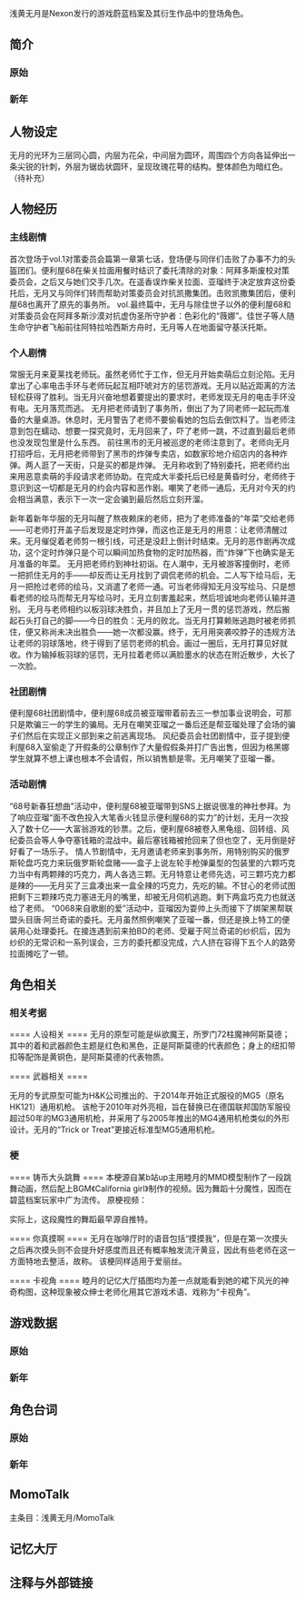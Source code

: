 浅黄无月是Nexon发行的游戏蔚蓝档案及其衍生作品中的登场角色。

## 简介

### 原始

### 新年

## 人物设定
无月的光环为三层同心圆，内层为花朵，中间层为圆环，周围四个方向各延伸出一条尖锐的针刺，外层为锯齿状圆环，呈现玫瑰花萼的结构。整体颜色为暗红色。
（待补充）

## 人物经历

### 主线剧情
首次登场于vol.1对策委员会篇第一章第七话，登场便与同伴们击败了办事不力的头盔团们。便利屋68在柴关拉面用餐时结识了委托清除的对象：阿拜多斯废校对策委员会，之后又与她们交手几次。在遥香误炸柴关拉面、亚瑠终于决定放弃这份委托后，无月又与同伴们转而帮助对策委员会对抗凯撒集团。击败凯撒集团后，便利屋68也离开了原先的事务所。
vol.最终篇中，无月与除佳世子以外的便利屋68和对策委员会在阿拜多斯沙漠对抗虚伪圣所守护者：色彩化的“薇娜”。佳世子等人随生命守护者飞船前往阿特拉哈西斯方舟时，无月等人在地面留守基沃托斯。

### 个人剧情
常服无月来夏莱找老师玩。虽然老师忙于工作，但无月开始卖萌后立刻沦陷。无月拿出了心率电击手环与老师玩起互相吓唬对方的惩罚游戏。无月以贴近距离的方法轻松获得了胜利。当无月兴奋地想着要提出的要求时，老师发现无月的电击手环没有电。无月落荒而逃。
无月把老师请到了事务所，倒出了为了同老师一起玩而准备的大量桌游。休息时，无月警告了老师不要偷看她的包后去倒饮料了。当老师注意到包在蠕动、想要一探究竟时，无月回来了，吓了老师一跳，不过直到最后老师也没发现包里是什么东西。
前往黑市的无月被巡逻的老师注意到了。老师向无月打招呼后，无月把老师带到了黑市的炸弹专卖店，如数家珍地介绍店内的各种炸弹。两人逛了一天街，只是买的都是炸弹。
无月称收到了特别委托，把老师约出来用恶意卖萌的手段请求老师协助。在完成大半委托后已经是黄昏时分，老师终于意识到这一切都是无月的约会内容和恶作剧。嘲笑了老师一通后，无月对今天的约会相当满意，表示下一次一定会骗到最后然后立刻开溜。

新年着新年华服的无月叫醒了熬夜赖床的老师，把为了老师准备的“年菜”交给老师——可老师打开盖子后发现是定时炸弹，而这也正是无月的用意：让老师清醒过来。无月催促着老师剪一根引线，可还是没赶上倒计时结束。无月的恶作剧再次成功，这个定时炸弹只是个可以瞬间加热食物的定时加热器，而“炸弹”下也确实是无月准备的年菜。
无月把老师约到神社初诣。在人潮中，无月被游客撞倒时，老师一把抓住无月的手——却反而让无月找到了调侃老师的机会。二人写下绘马后，无月一把抢过老师的绘马，又消遣了老师一通。可当老师得知无月没写绘马、只是想看老师的绘马而帮无月写绘马时，无月立刻害羞起来，然后坦诚地向老师认输并道别。
无月与老师相约以板羽球决胜负，并且加上了无月一贯的惩罚游戏，然后搬起石头打自己的脚——今日的胜负：无月的败北。当无月打算赖账逃跑时被老师抓住，便又称尚未决出胜负——她一次都没赢。终于，无月用突袭咬脖子的违规方法让老师的羽球落地，终于得到了惩罚老师的机会。画过一圈后，无月打算见好就收。作为输掉板羽球的惩罚，无月拉着老师以满脸墨水的状态在附近散步，大长了一次脸。

### 社团剧情
便利屋68社团剧情中，便利屋68成员被亚瑠带着前去三一参加事业说明会，可那只是欺骗三一的学生的骗局。无月在嘲笑亚瑠之一番后还是帮亚瑠处理了会场的骗子们然后在实现正义部到来之前逃离现场。
风纪委员会社团剧情中，亚子提到便利屋68入室偷走了开假条的公章制作了大量假假条并打广告出售，但因为格黑娜学生就算不想上课也根本不会请假，所以销售额是零。无月嘲笑了亚瑠一番。

### 活动剧情
“68号新春狂想曲”活动中，便利屋68被亚瑠带到SNS上据说很准的神社参拜。为了响应亚瑠“面不改色投入大笔香火钱显示便利屋68的实力”的计划，无月一次投入了数十亿——大富翁游戏的钞票。之后，便利屋68被卷入黑龟组、回转组、风纪委员会等人争夺塞钱箱的混战中。最后塞钱箱被抢回来了但也空了，无月倒是好好看了一场乐子。
情人节剧情中，无月邀请老师来到事务所，用特别购买的俄罗斯轮盘巧克力来玩俄罗斯轮盘赌——盒子上说左轮手枪弹巢型的包装里的六颗巧克力当中有两颗辣的巧克力，两人各选三颗。无月特意让老师先选，可三颗巧克力都是辣的——无月买了三盒凑出来一盒全辣的巧克力，先吃的输。不甘心的老师试图把剩下三颗辣巧克力塞进无月的嘴里，却被无月伺机逃跑。剩下两盒巧克力也就送给了老师。
“0068来自歌剧的爱”活动中，亚瑠因为耍帅上头而接下了绑架黑帮联盟头目唐·阿兰奇诺的委托。无月虽然照例嘲笑了亚瑠一番，但还是换上特工的便装用心处理委托。在接连遇到前来拍BD的老师、受雇于阿兰奇诺的纱织后，因为纱织的无常识和一系列误会，三方的委托都没完成，六人挤在容得下五个人的路旁拉面摊吃了一顿。

## 角色相关

### 相关考据

==== 人设相关 ====
无月的原型可能是纵欲魔王，所罗门72柱魔神阿斯莫德；其中的着和武器颜色主题是红色和黑色，正是阿斯莫德的代表颜色；身上的纽扣带扣等配饰是黄铜色，是阿斯莫德的代表物质。

==== 武器相关 ====

无月的专武原型可能为H&K公司推出的、于2014年开始正式服役的MG5（原名 HK121）通用机枪。
该枪于2010年对外亮相，旨在替换已在德国联邦国防军服役超过50年的MG3通用机枪，并采用了与2005年推出的MG4通用机枪类似的外形设计。无月的“Trick or Treat”更接近标准型MG5通用机枪。

### 梗

==== 铸币大头跳舞 ====
本梗源自某b站up主用睦月的MMD模型制作了一段跳舞动画，然后配上BGM《California girl》制作的视频。因为舞蹈十分魔性，因而在碧蓝档案玩家中广为流传。
原梗视频：

实际上，这段魔性的舞蹈最早源自推特。

==== 你真摸啊 ====
无月在咖啡厅时的语音包括“摸摸我”，但是在第一次摸头之后再次摸头则不会提升好感度而且还有概率触发流汗黄豆，因此有些老师在这一方面特地去整活，故称。
该梗同样适用于爱丽丝。

==== 卡视角 ====
睦月的记忆大厅插图均为差一点就能看到她的裙下风光的神奇构图，这种现象被众绅士老师化用其它游戏术语、戏称为“卡视角”。

## 游戏数据

### 原始

### 新年

## 角色台词

### 原始

### 新年

## MomoTalk
主条目：浅黄无月/MomoTalk

## 记忆大厅

		

## 注释与外部链接